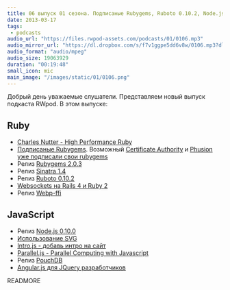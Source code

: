 ```yaml
---
title: 06 выпуск 01 сезона. Подписаные Rubygems, Ruboto 0.10.2, Node.js 0.10.0 и Angular.js для JQuery разработчиков
date: 2013-03-17
tags:
 - podcasts
audio_url: "https://files.rwpod-assets.com/podcasts/01/0106.mp3"
audio_mirror_url: "https://dl.dropbox.com/s/f7v1ggpe5dd6v8w/0106.mp3?dl=1"
audio_format: "audio/mpeg"
audio_size: 19063929
duration: "00:19:48"
small_icon: mic
main_image: "/images/static/01/0106.png"
---
```


Добрый день уважаемые слушатели. Представляем новый выпуск подкаста RWpod. В этом выпуске:

## Ruby

 - [Charles Nutter - High Performance Ruby](https://vimeo.com/61255646)
 - [Подписаные Rubygems](http://blog.meldium.com/home/2013/3/3/signed-rubygems-part). Возможный [Certificate Authority](https://www.rubygems-openpgp-ca.org/) и [Phusion уже подписали свои rubygems](http://www.phusion.nl/about/gpg)
 - Релиз [Rubygems 2.0.3](http://blog.rubygems.org/2013/03/11/2.0.3-released.html)
 - Релиз [Sinatra 1.4](http://rkh.im/sinatra-1.4)
 - Релиз [Ruboto 0.10.2](https://github.com/ruboto/ruboto/wiki/Ruboto-0.10.2-release-doc)
 - [Websockets на Rails 4 и Ruby 2](http://www.pogoapp.com/blog/posts/websockets-on-rails-4-and-ruby-2)
 - Релиз [Webp-ffi](http://leopard.in.ua/webp-ffi/)

## JavaScript

 - Релиз [Node.js 0.10.0](http://blog.nodejs.org/2013/03/11/node-v0-10-0-stable/)
 - [Использование SVG](http://css-tricks.com/using-svg/)
 - [Intro.js - добавь интро на сайт](http://usablica.github.com/intro.js/)
 - [Parallel.js - Parallel Computing with Javascript](http://adambom.github.com/parallel.js/)
 - Релиз [PouchDB](http://pouchdb.com/)
 - [Angular.js для JQuery разработчиков](http://blog.artlogic.com/2013/03/06/angularjs-for-jquery-developers/)


READMORE


